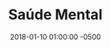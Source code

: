 ---
layout: post
title: "Saúde Mental"
href: http://www.saude.pr.gov.br/modules/conteudo/conteudo.php?conteudo=2862
date:   2018-01-10 01:00:00 -0500
tags: [saúde, mental, psicossocial, brasil, blogs]
categories: pt_BR
---